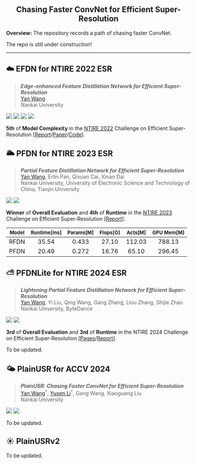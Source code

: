 
## <div align="center"> Chasing Faster ConvNet for Efficient Super-Resolution </div>

**Overview:** The repository records a path of chasing faster ConvNet.

The repo is still under construction!

---

☁️ EFDN for NTIRE 2022 ESR
---
> ***Edge-enhanced Feature Distillation Network for Efficient Super-Resolution*** \
> [Yan Wang](https://scholar.google.com/citations?user=SXIehvoAAAAJ&hl=en) \
> Nankai University

<a href="https://arxiv.org/abs/2204.08759" alt="arXiv">
    <img src="https://img.shields.io/badge/arXiv-2204.08759-b31b1b.svg?style=flat" /></a>
<a href="https://github.com/icandle/EFDN/blob/main/LICENSE" alt="license">
    <img src="https://img.shields.io/badge/license-Apache--2.0-%23B7A800" /></a> 
<a href="https://data.vision.ee.ethz.ch/cvl/ntire22/posters/Wang_Edge_074-poster-Edge-enhanced%20Feature%20Distillation%20Network%20for%20Efficient%20Super-Resolution.pdf" alt="Poster">
    <img src="https://img.shields.io/badge/poster-NTIRE 2022-brightgreen" /></a> 
<a href="https://github.com/icandle/EFDN" alt="Poster">
    <img src="https://img.shields.io/endpoint.svg?url=https%3A%2F%2Factions-badge.atrox.dev%2Fatrox%2Fsync-dotenv%2Fbadge%3Fref%3Dmaster&style=flat" /></a>
</p>


**5th** of **Model Complexity** in the [NTIRE 2022](https://cvlai.net/ntire/2022/) Challenge on Efficient Super-Resolution [[Report](https://openaccess.thecvf.com/content/CVPR2022W/NTIRE/papers/Li_NTIRE_2022_Challenge_on_Efficient_Super-Resolution_Methods_and_Results_CVPRW_2022_paper.pdf)/[Paper](https://arxiv.org/pdf/2204.08759.pdf)/[Code](https://github.com/icandle/EFDN)].

🌥️ PFDN for NTIRE 2023 ESR
---
> ***Partial Feature Distillation Network for Efficient Super-Resolution*** \
> [Yan Wang](https://scholar.google.com/citations?user=SXIehvoAAAAJ&hl=en), Erlin Pan, Qixuan Cai, Xinan Dai \
> Nankai University, University of Electronic Science and Technology of China, Tianjin University

<a href="https://openaccess.thecvf.com/content/CVPR2023W/NTIRE/papers/Li_NTIRE_2023_Challenge_on_Efficient_Super-Resolution_Methods_and_Results_CVPRW_2023_paper" alt="Report">
    <img src="https://img.shields.io/badge/report-NTIRE 2023-367DBD" /></a>
<a href="https://github.com/icandle/PlainUSR/blob/main/models/team08_PFDN.py" alt="Report">
    <img src="https://img.shields.io/endpoint.svg?url=https%3A%2F%2Factions-badge.atrox.dev%2Fatrox%2Fsync-dotenv%2Fbadge%3Fref%3Dmaster&style=flat" /></a>
</p>

**Winner** of **Overall Evaluation** and **4th** of **Runtime** in the [NTIRE 2023](https://cvlai.net/ntire/2023/) Challenge on Efficient Super-Resolution [[Report](https://openaccess.thecvf.com/content/CVPR2023W/NTIRE/papers/Li_NTIRE_2023_Challenge_on_Efficient_Super-Resolution_Methods_and_Results_CVPRW_2023_paper.pdf)].

| <sub> Model </sub> | <sub> Runtime[ms] </sub> | <sub> Params[M] </sub> | <sub> Flops[G] </sub> |  <sub> Acts[M] </sub> | <sub> GPU Mem[M] </sub> |
|  :----:  | :----:  |  :----:  | :----:  |  :----:  | :----:  |
|  RFDN  | 35.54  |  0.433  | 27.10  |  112.03  | 788.13  |
|  PFDN  | 20.49  |  0.272  | 16.76  |  65.10  | 296.45  |

⛅️ PFDNLite for NTIRE 2024 ESR
---
> ***Lightening Partial Feature Distillation Network for Efficient Super-Resolution*** \
> [Yan Wang](https://scholar.google.com/citations?user=SXIehvoAAAAJ&hl=en), Yi Liu, Qing Wang, Gang Zhang, Liou Zhang, Shijie Zhao \
> Nankai University, ByteDance

<a href="https://openaccess.thecvf.com/content/CVPR2024W/NTIRE/papers/Ren_The_Ninth_NTIRE_2024_Efficient_Super-Resolution_Challenge_Report_CVPRW_2024_paper.pdf" alt="Report">
    <img src="https://img.shields.io/badge/report-NTIRE 2024-367DBD" /></a>
<a href="https://github.com/icandle/BSR" alt="Report">
    <img src="https://img.shields.io/endpoint.svg?url=https%3A%2F%2Factions-badge.atrox.dev%2Fatrox%2Fsync-dotenv%2Fbadge%3Fref%3Dmaster&style=flat" /></a>
</p>

**3rd** of **Overall Evaluation** and **3rd** of **Runtime** in the NTIRE 2024 Challenge on Efficient Super-Resolution [[Pages](https://cvlai.net/ntire/2024/)/[Report](https://openaccess.thecvf.com/content/CVPR2024W/NTIRE/papers/Ren_The_Ninth_NTIRE_2024_Efficient_Super-Resolution_Challenge_Report_CVPRW_2024_paper.pdf)].

To be updated.

🌤️ PlainUSR for ACCV 2024
---
> ***PlainUSR: Chasing Faster ConvNet for Efficient Super-Resolution*** \
> [Yan Wang](https://scholar.google.com/citations?user=SXIehvoAAAAJ&hl=en)<sup>†</sup>, [Yusen Li](https://scholar.google.com/citations?user=4EJ9aekAAAAJ&hl=en&oi=ao)<sup>†</sup>, Gang Wang, Xiaoguang Liu \
> Nankai University 

<a href="https://arxiv.org/abs/2409.13435" alt="arXiv">
    <img src="https://img.shields.io/badge/arXiv-2409.13435-b31b1b.svg?style=flat" /></a>
<a href="https://github.com/icandle/PlainUSR/blob/main/LICENSE" alt="license">
    <img src="https://img.shields.io/badge/license-MIT--License-%23B7A800" /></a>
</p>

To be updated.

☀️ PlainUSRv2 
---

To be updated.



